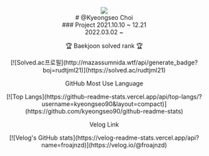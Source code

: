 <div align="center">
  <img src="https://capsule-render.vercel.app/api?type=waving&color=4FA095&height=300&section=header" />
</div>

<div align="center">
  # @Kyeongseo Choi
</div>

<div align="center">
  ### Project
  2021.10.10 ~ 12.21 </br>
  2022.03.02 ~ </br>
</div>

<div align="center">
  <p>🏆 Baekjoon solved rank 🏆</p>
[![Solved.ac프로필](http://mazassumnida.wtf/api/generate_badge?boj=rudtjml21)](https://solved.ac/rudtjml21)
</div>

<div align="center">
  <p> GitHub Most Use Language </p>
[![Top Langs](https://github-readme-stats.vercel.app/api/top-langs/?username=kyeongseo90&layout=compact)](https://github.com/kyeongseo90/github-readme-stats)
</div>

<div align="center">
  <p> Velog Link </p>
[![Velog's GitHub stats](https://velog-readme-stats.vercel.app/api?name=froajnzd)](https://velog.io/@froajnzd)  
</div>
